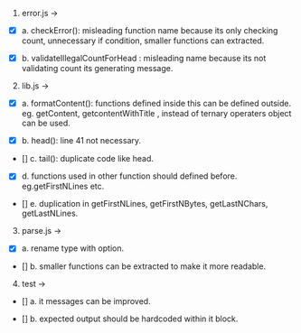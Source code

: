 1.  error.js ->

- [x] a. checkError(): misleading function name because its only checking count,
      unnecessary if condition, smaller functions can extracted.

- [x] b. validateIllegalCountForHead : misleading name because its not validating count its generating message.

2.  lib.js ->

- [x] a. formatContent(): functions defined inside this can be defined outside. eg. getContent, getcontentWithTitle ,
      instead of ternary operaters object can be used.

- [x] b. head(): line 41 not necessary.

- [] c. tail(): duplicate code like head.

- [x] d. functions used in other function should defined before. eg.getFirstNLines etc.

- [] e. duplication in getFirstNLines, getFirstNBytes, getLastNChars, getLastNLines.

3.  parse.js ->

- [x] a. rename type with option.

- [] b. smaller functions can be extracted to make it more readable.

4.  test ->

- [] a. it messages can be improved.

- [] b. expected output should be hardcoded within it block.
